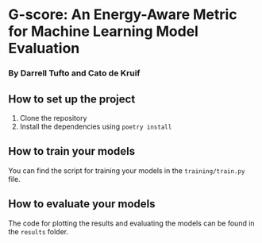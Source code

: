 # G-score: An Energy-Aware Metric for Machine Learning Model Evaluation
### By Darrell Tufto and Cato de Kruif


## How to set up the project

1. Clone the repository
2. Install the dependencies using `poetry install`

## How to train your models
You can find the script for training your models in the `training/train.py` file.

## How to evaluate your models
The code for plotting the results and evaluating the models can be found in the `results` folder.
